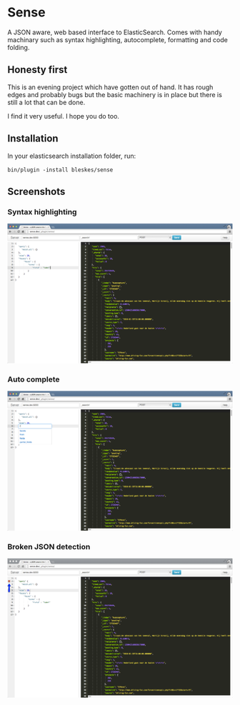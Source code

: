 Sense
=====

A JSON aware, web based interface to ElasticSearch. Comes with handy machinary such as syntax highlighting, autocomplete, 
formatting and code folding.

Honesty first
-------------
This is an evening project which have gotten out of hand.
It has rough edges and probably bugs but the basic machinery is in place but there is still a lot that can be done.

I find it very useful. I hope you do too.

Installation
------------

In your elasticsearch installation folder, run:

    bin/plugin -install bleskes/sense
   
   

Screenshots
-----------

### Syntax highlighting
![Syntax highlighting](docs/syntaxhighlighting.png)

### Auto complete
![Auto complete](docs/autocomplete.png)

### Broken JSON detection
![Broken JSON](docs/broken.png)


